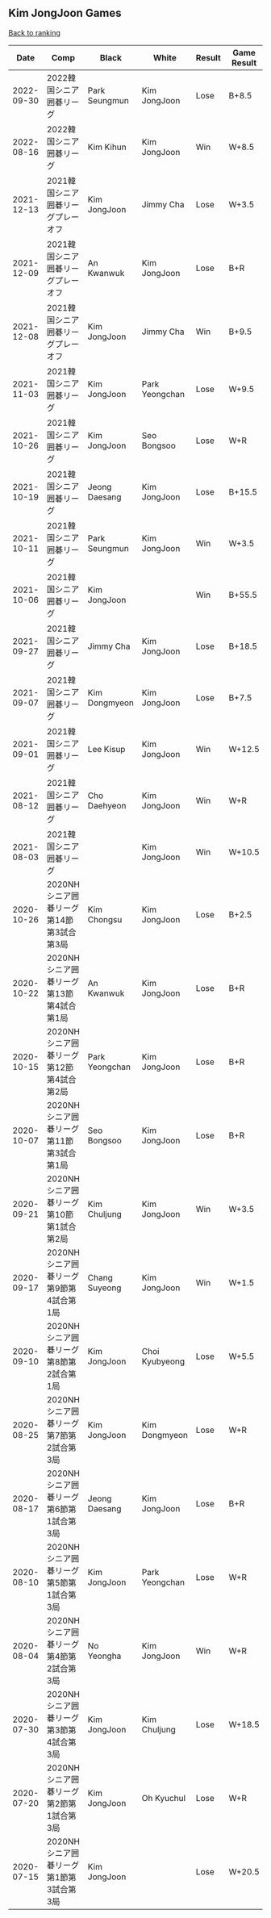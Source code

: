 ## Kim JongJoon Games

[Back to ranking](../../index.md)




| **Date** | **Comp** | **Black** | **White** | **Result** | **Game Result** | **Komi** | **Rating** | **Diff** | 
| --- | --- | --- | --- | --- | --- | --- | --- | --- |
| 2022-09-30 | 2022韓国シニア囲碁リーグ | Park Seungmun | Kim JongJoon | Lose | B+8.5 | 6.5 | 2387 | 0 | 
| 2022-08-16 | 2022韓国シニア囲碁リーグ | Kim Kihun | Kim JongJoon | Win | W+8.5 | 6.5 | 2387 | 32 | 
| 2021-12-13 | 2021韓国シニア囲碁リーグプレーオフ | Kim JongJoon | Jimmy Cha | Lose | W+3.5 | 6.5 | 2355 | -1 | 
| 2021-12-09 | 2021韓国シニア囲碁リーグプレーオフ | An Kwanwuk | Kim JongJoon | Lose | B+R | 6.5 | 2356 | -22 | 
| 2021-12-08 | 2021韓国シニア囲碁リーグプレーオフ | Kim JongJoon | Jimmy Cha | Win | B+9.5 | 6.5 | 2378 | 202 | 
| 2021-11-03 | 2021韓国シニア囲碁リーグ | Kim JongJoon | Park Yeongchan | Lose | W+9.5 | 6.5 | 2176 | -52 | 
| 2021-10-26 | 2021韓国シニア囲碁リーグ | Kim JongJoon | Seo Bongsoo | Lose | W+R | 6.5 | 2228 | 196 | 
| 2021-10-19 | 2021韓国シニア囲碁リーグ | Jeong Daesang | Kim JongJoon | Lose | B+15.5 | 6.5 | 2032 | -188 | 
| 2021-10-11 | 2021韓国シニア囲碁リーグ | Park Seungmun | Kim JongJoon | Win | W+3.5 | 6.5 | 2220 | 11 | 
| 2021-10-06 | 2021韓国シニア囲碁リーグ | Kim JongJoon |  | Win | B+55.5 | 6.5 | 2209 | 110 | 
| 2021-09-27 | 2021韓国シニア囲碁リーグ | Jimmy Cha | Kim JongJoon | Lose | B+18.5 | 6.5 | 2099 | -225 | 
| 2021-09-07 | 2021韓国シニア囲碁リーグ | Kim Dongmyeon | Kim JongJoon | Lose | B+7.5 | 6.5 | 2324 | -16 | 
| 2021-09-01 | 2021韓国シニア囲碁リーグ | Lee Kisup | Kim JongJoon | Win | W+12.5 | 6.5 | 2340 | 128 | 
| 2021-08-12 | 2021韓国シニア囲碁リーグ | Cho Daehyeon | Kim JongJoon | Win | W+R | 6.5 | 2212 | 64 | 
| 2021-08-03 | 2021韓国シニア囲碁リーグ |  | Kim JongJoon | Win | W+10.5 | 6.5 | 2148 | 152 | 
| 2020-10-26 | 2020NHシニア囲碁リーグ第14節第3試合第3局 | Kim Chongsu | Kim JongJoon | Lose | B+2.5 | 6.5 | 1996 | -35 | 
| 2020-10-22 | 2020NHシニア囲碁リーグ第13節第4試合第1局 | An Kwanwuk | Kim JongJoon | Lose | B+R | 6.5 | 2031 | -116 | 
| 2020-10-15 | 2020NHシニア囲碁リーグ第12節第4試合第2局 | Park Yeongchan | Kim JongJoon | Lose | B+R | 6.5 | 2147 | -29 | 
| 2020-10-07 | 2020NHシニア囲碁リーグ第11節第3試合第1局 | Seo Bongsoo | Kim JongJoon | Lose | B+R | 6.5 | 2176 | 14 | 
| 2020-09-21 | 2020NHシニア囲碁リーグ第10節第1試合第2局 | Kim Chuljung | Kim JongJoon | Win | W+3.5 | 6.5 | 2162 | 28 | 
| 2020-09-17 | 2020NHシニア囲碁リーグ第9節第4試合第1局 | Chang Suyeong | Kim JongJoon | Win | W+1.5 | 6.5 | 2134 | 52 | 
| 2020-09-10 | 2020NHシニア囲碁リーグ第8節第2試合第1局 | Kim JongJoon | Choi Kyubyeong | Lose | W+5.5 | 6.5 | 2082 | -6 | 
| 2020-08-25 | 2020NHシニア囲碁リーグ第7節第2試合第3局 | Kim JongJoon | Kim Dongmyeon | Lose | W+R | 6.5 | 2088 | -39 | 
| 2020-08-17 | 2020NHシニア囲碁リーグ第6節第1試合第3局 | Jeong Daesang | Kim JongJoon | Lose | B+R | 6.5 | 2127 | -22 | 
| 2020-08-10 | 2020NHシニア囲碁リーグ第5節第1試合第3局 | Kim JongJoon | Park Yeongchan | Lose | W+R | 6.5 | 2149 | -24 | 
| 2020-08-04 | 2020NHシニア囲碁リーグ第4節第2試合第3局 | No Yeongha | Kim JongJoon | Win | W+R | 6.5 | 2173 | 28 | 
| 2020-07-30 | 2020NHシニア囲碁リーグ第3節第4試合第3局 | Kim JongJoon | Kim Chuljung | Lose | W+18.5 | 6.5 | 2145 | -32 | 
| 2020-07-20 | 2020NHシニア囲碁リーグ第2節第1試合第3局 | Kim JongJoon | Oh Kyuchul | Lose | W+R | 6.5 | 2177 | -105 | 
| 2020-07-15 | 2020NHシニア囲碁リーグ第1節第3試合第3局 | Kim JongJoon |  | Lose | W+20.5 | 6.5 | 2282 | missing |




